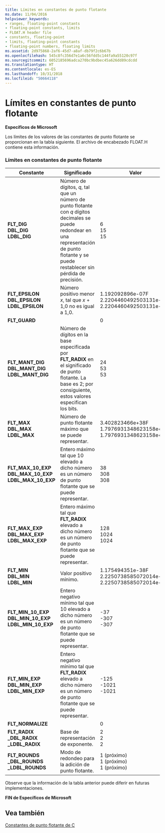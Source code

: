 ```yaml
---
title: Límites en constantes de punto flotante
ms.date: 11/04/2016
helpviewer_keywords:
- ranges, floating-point constants
- floating-point constants, limits
- FLOAT.H header file
- constants, floating-point
- limits, floating-point constants
- floating-point numbers, floating limits
ms.assetid: 2d975868-2af6-45d7-a8af-db79f2c6b67b
ms.openlocfilehash: 545c8fc356d7e1a6c56fdd5c144fa9a55120c97f
ms.sourcegitcommit: 6052185696adca270bc9bdbec45a626dd89cdcdd
ms.translationtype: HT
ms.contentlocale: es-ES
ms.lasthandoff: 10/31/2018
ms.locfileid: "50664118"
---
```

# <a name="limits-on-floating-point-constants"></a>Límites en constantes de punto flotante

**Específicos de Microsoft**

Los límites de los valores de las constantes de punto flotante se proporcionan en la tabla siguiente. El archivo de encabezado FLOAT.H contiene esta información.

### <a name="limits-on-floating-point-constants"></a>Límites en constantes de punto flotante

|Constante|Significado|Valor|
|--------------|-------------|-----------|
|**FLT_DIG**<br />**DBL_DIG**<br />**LDBL_DIG**|Número de dígitos, *q*, tal que un número de punto flotante con *q* dígitos decimales se puede redondear en una representación de punto flotante y se puede restablecer sin pérdida de precisión.|6<br />15<br />15|
|**FLT_EPSILON**<br />**DBL_EPSILON**<br />**LDBL_EPSILON**|Número positivo menor *x*, tal que *x* + 1,0 no es igual a 1,0.|1.192092896e-07F<br />2.2204460492503131e-016<br />2.2204460492503131e-016|
|**FLT_GUARD**||0|
|**FLT_MANT_DIG**<br />**DBL_MANT_DIG**<br />**LDBL_MANT_DIG**|Número de dígitos en la base especificada por **FLT_RADIX** en el significado de punto flotante. La base es 2; por consiguiente, estos valores especifican los bits.|24<br />53<br />53|
|**FLT_MAX**<br />**DBL_MAX**<br />**LDBL_MAX**|Número de punto flotante máximo que se puede representar.|3.402823466e+38F<br />1.7976931348623158e+308<br />1.7976931348623158e+308|
|**FLT_MAX_10_EXP**<br />**DBL_MAX_10_EXP**<br />**LDBL_MAX_10_EXP**|Entero máximo tal que 10 elevado a dicho número es un número de punto flotante que se puede representar.|38<br />308<br />308|
|**FLT_MAX_EXP**<br />**DBL_MAX_EXP**<br />**LDBL_MAX_EXP**|Entero máximo tal que **FLT_RADIX** elevado a dicho número es un número de punto flotante que se puede representar.|128<br />1024<br />1024|
|**FLT_MIN**<br />**DBL_MIN**<br />**LDBL_MIN**|Valor positivo mínimo.|1.175494351e-38F<br />2.2250738585072014e-308<br />2.2250738585072014e-308|
|**FLT_MIN_10_EXP**<br />**DBL_MIN_10_EXP**<br />**LDBL_MIN_10_EXP**|Entero negativo mínimo tal que 10 elevado a dicho número es un número de punto flotante que se puede representar.|-37<br />-307<br />-307|
|**FLT_MIN_EXP**<br />**DBL_MIN_EXP**<br />**LDBL_MIN_EXP**|Entero negativo mínimo tal que **FLT_RADIX** elevado a dicho número es un número de punto flotante que se puede representar.|-125<br />-1021<br />-1021|
|**FLT_NORMALIZE**||0|
|**FLT_RADIX**<br />**_DBL_RADIX**<br />**_LDBL_RADIX**|Base de representación de exponente.|2<br />2<br />2|
|**FLT_ROUNDS**<br />**_DBL_ROUNDS**<br />**_LDBL_ROUNDS**|Modo de redondeo para la adición de punto flotante.|1 (próximo)<br />1 (próximo)<br />1 (próximo)|

Observe que la información de la tabla anterior puede diferir en futuras implementaciones.

**FIN de Específicos de Microsoft**

## <a name="see-also"></a>Vea también

[Constantes de punto flotante de C](../c-language/c-floating-point-constants.md)